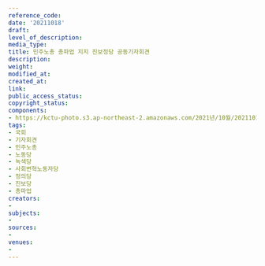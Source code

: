 ```yaml
---
reference_code: 
date: '20211018'
draft: 
level_of_description: 
media_type: 
title: 민주노총 총파업 지지 진보정당 공동기자회견
description: 
weight: 
modified_at: 
created_at: 
link: 
public_access_status: 
copyright_status: 
components:
- https://kctu-photo.s3.ap-northeast-2.amazonaws.com/2021년/10월/20211018-민주노총+총파업+지지+진보정당+공동기자회견_국회_기자회견_민주노총_노동당_녹색당_사회변혁노동자당_정의당_진보당_총파업/_1D20385.jpg
tags:
- 국회
- 기자회견
- 민주노총
- 노동당
- 녹색당
- 사회변혁노동자당
- 정의당
- 진보당
- 총파업
creators:
- 
subjects:
- 
sources:
- 
venues:
- 
---
```


